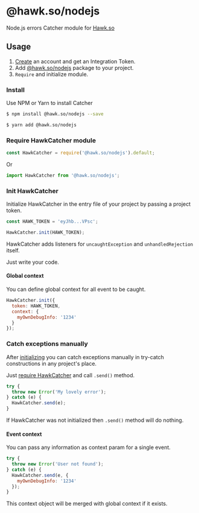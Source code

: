 # @hawk.so/nodejs

Node.js errors Catcher module for [Hawk.so](https://hawk.so)

## Usage

1. [Create](https://hawk.so/) an account and get an Integration Token.
2. Add [@hawk.so/nodejs](https://www.npmjs.com/package/@hawk.so/nodejs) package to your project.
3. `Require` and initialize module.

### Install

Use NPM or Yarn to install Catcher

```bash
$ npm install @hawk.so/nodejs --save
```

```bash
$ yarn add @hawk.so/nodejs
```

### Require HawkCatcher module

```js
const HawkCatcher = require('@hawk.so/nodejs').default;
```

Or

```js
import HawkCatcher from '@hawk.so/nodejs';
```

### Init HawkCatcher

Initialize HawkCatcher in the entry file of your project by passing a project token.

```js
const HAWK_TOKEN = 'eyJhb...VPsc';

HawkCatcher.init(HAWK_TOKEN);
```

HawkCatcher adds listeners for `uncaughtException` and `unhandledRejection` itself.

Just write your code.

#### Global context

You can define global context for all event to be caught.

```js
HawkCatcher.init({
  token: HAWK_TOKEN,
  context: {
    myOwnDebugInfo: '1234'
  }
});
```

### Catch exceptions manually

After [initializing](init-hawkcatcher) you can catch exceptions manually in try-catch constructions in any project's place.

Just [require HawkCatcher](#require-hawkcatcher-module) and call `.send()` method.

```js
try {
  throw new Error('My lovely error');
} catch (e) {
  HawkCatcher.send(e);
}
```

If HawkCatcher was not initialized then `.send()` method will do nothing.

#### Event context

You can pass any information as context param for a single event.

 ```js
 try {
   throw new Error('User not found');
 } catch (e) {
   HawkCatcher.send(e, {
     myOwnDebugInfo: '1234'
   });
 }
 ```

This context object will be merged with global context if it exists.
